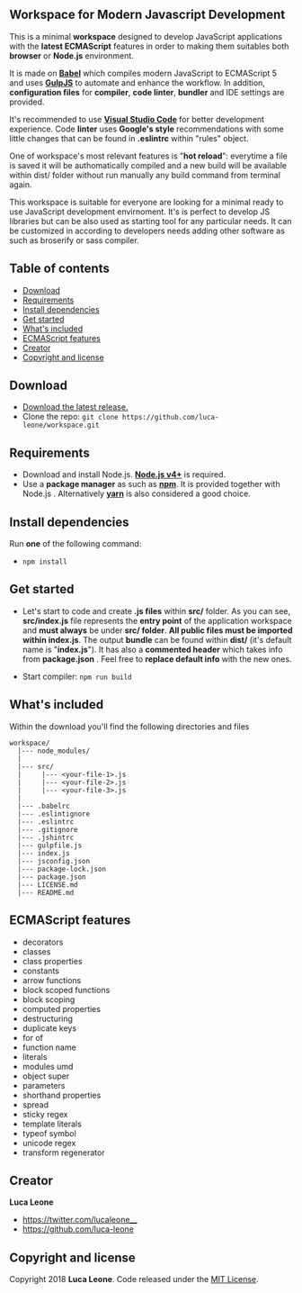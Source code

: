 ## Workspace for Modern Javascript Development

This is a minimal **workspace** designed to develop JavaScript applications with the **latest ECMAScript** features in order to making them suitables both **browser** or **Node.js** environment.

It is made on **[Babel](https://babeljs.io/)** which compiles modern JavaScript to ECMAScript 5 and uses **[GulpJS](https://gulpjs.com/)** to automate and enhance the workflow. In addition, **configuration files** for **compiler**, **code linter**, **bundler** and IDE settings are provided. 

It's recommended to use **[Visual Studio Code](https://code.visualstudio.com/download)** for better development experience. Code **linter** uses **Google's style** recommendations with some little changes that can be found in **.eslintrc** within "rules" object.

One of workspace's most relevant features is "**hot reload**": everytime a file is saved it will be authomatically compiled and a new build will be available within dist/ folder without run manually any build command from terminal again.

This workspace is suitable for everyone are looking for a minimal ready to use JavaScript development envirnoment. It's is perfect to develop JS libraries but can be also used as starting tool for any particular needs. It can be customized in according to developers needs adding other software as such as broserify or sass compiler.


## Table of contents

- [Download](#download)
- [Requirements](#requirements)
- [Install dependencies](#install-dependencies)
- [Get started](#get-started)
- [What's included](#whats-included)
- [ECMAScript features](#ECMAScript-features)
- [Creator](#creator)
- [Copyright and license](#copyright-and-license)


## Download

- [Download the latest release.](https://github.com/luca-leone/workspace/archive/master.zip)
- Clone the repo: `git clone https://github.com/luca-leone/workspace.git`


## Requirements

- Download and install Node.js. **[Node.js v4+](https://nodejs.org/en/)** is required.
- Use a **package manager** as such as **[npm](https://www.npmjs.com/)**. It is provided together with Node.js . Alternatively **[yarn](https://yarnpkg.com/lang/en/)** is also considered a good choice.


## Install dependencies

Run **one** of the following command:

* `npm install`


## Get started

- Let's start to code and create **.js files** within **src/** folder. As you can see, 
**src/index.js** file represents the **entry point** of the application workspace and **must always** be under **src/ folder**. **All public files must be imported within index.js**. The output **bundle** can be found within **dist/** (it's default name is "**index.js**"). It has also a **commented header** which takes info from **package.json** . Feel free to **replace default info** with the new ones.

- Start compiler: `npm run build` 


## What's included

Within the download you'll find the following directories and files

```
workspace/
  |--- node_modules/
  |
  |--- src/
  |     |--- <your-file-1>.js
  |     |--- <your-file-2>.js
  |     |--- <your-file-3>.js 
  |
  |--- .babelrc
  |--- .eslintignore
  |--- .eslintrc
  |--- .gitignore
  |--- .jshintrc
  |--- gulpfile.js
  |--- index.js
  |--- jsconfig.json
  |--- package-lock.json
  |--- package.json
  |--- LICENSE.md
  |--- README.md
```


## ECMAScript features

* decorators
* classes
* class properties
* constants
* arrow functions
* block scoped functions
* block scoping
* computed properties
* destructuring
* duplicate keys
* for of
* function name
* literals
* modules umd
* object super
* parameters
* shorthand properties
* spread
* sticky regex
* template literals
* typeof symbol
* unicode regex
* transform regenerator


## Creator

**Luca Leone**

- <https://twitter.com/lucaleone__>
- <https://github.com/luca-leone>


## Copyright and license

Copyright 2018 **Luca Leone**. Code released under the [MIT License](https://github.com/luca-leone/workspace/blob/master/LICENSE).